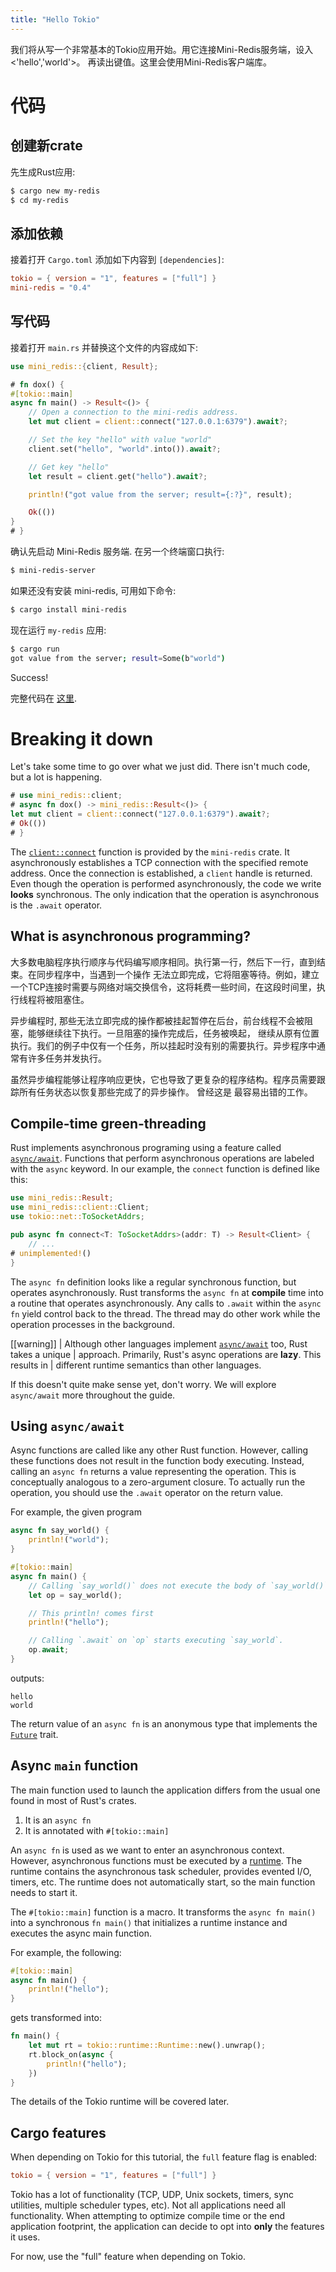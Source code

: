 ```yaml
---
title: "Hello Tokio"
---
```


我们将从写一个非常基本的Tokio应用开始。用它连接Mini-Redis服务端，设入<'hello','world'>。
再读出键值。这里会使用Mini-Redis客户端库。

# 代码

## 创建新crate

先生成Rust应用:

```bash
$ cargo new my-redis
$ cd my-redis
```

## 添加依赖

接着打开 `Cargo.toml` 添加如下内容到 `[dependencies]`:

```toml
tokio = { version = "1", features = ["full"] }
mini-redis = "0.4"
```

## 写代码

接着打开 `main.rs` 并替换这个文件的内容成如下:

```rust
use mini_redis::{client, Result};

# fn dox() {
#[tokio::main]
async fn main() -> Result<()> {
    // Open a connection to the mini-redis address.
    let mut client = client::connect("127.0.0.1:6379").await?;

    // Set the key "hello" with value "world"
    client.set("hello", "world".into()).await?;

    // Get key "hello"
    let result = client.get("hello").await?;

    println!("got value from the server; result={:?}", result);

    Ok(())
}
# }
```

确认先启动 Mini-Redis 服务端. 在另一个终端窗口执行:

```bash
$ mini-redis-server
```

如果还没有安装 mini-redis, 可用如下命令: 

```bash
$ cargo install mini-redis
```

现在运行 `my-redis` 应用:

```bash
$ cargo run
got value from the server; result=Some(b"world")
```

Success!

完整代码在 [这里][full].

[full]: https://github.com/tokio-rs/website/blob/master/tutorial-code/hello-tokio/src/main.rs

# Breaking it down

Let's take some time to go over what we just did. There isn't much code, but a
lot is happening.

```rust
# use mini_redis::client;
# async fn dox() -> mini_redis::Result<()> {
let mut client = client::connect("127.0.0.1:6379").await?;
# Ok(())
# }
```

The [`client::connect`] function is provided by the `mini-redis` crate. It
asynchronously establishes a TCP connection with the specified remote address.
Once the connection is established, a `client` handle is returned. Even though
the operation is performed asynchronously, the code we write **looks**
synchronous. The only indication that the operation is asynchronous is the
`.await` operator.

[`client::connect`]: https://docs.rs/mini-redis/0.4/mini_redis/client/fn.connect.html

## What is asynchronous programming?

大多数电脑程序执行顺序与代码编写顺序相同。执行第一行，然后下一行，直到结束。在同步程序中，当遇到一个操作
无法立即完成，它将阻塞等待。例如，建立一个TCP连接时需要与网络对端交换信令，这将耗费一些时间，在这段时间里，执行线程将被阻塞住。

异步编程时, 那些无法立即完成的操作都被挂起暂停在后台，前台线程不会被阻塞，能够继续往下执行。一旦阻塞的操作完成后，任务被唤起，
继续从原有位置执行。我们的例子中仅有一个任务，所以挂起时没有别的需要执行。异步程序中通常有许多任务并发执行。 

虽然异步编程能够让程序响应更快，它也导致了更复杂的程序结构。程序员需要跟踪所有任务状态以恢复那些完成了的异步操作。 曾经这是
最容易出错的工作。

## Compile-time green-threading

Rust implements asynchronous programing using a feature called [`async/await`].
Functions that perform asynchronous operations are labeled with the `async`
keyword. In our example, the `connect` function is defined like this:

```rust
use mini_redis::Result;
use mini_redis::client::Client;
use tokio::net::ToSocketAddrs;

pub async fn connect<T: ToSocketAddrs>(addr: T) -> Result<Client> {
    // ...
# unimplemented!()
}
```

The `async fn` definition looks like a regular synchronous function, but
operates asynchronously. Rust transforms the `async fn` at **compile** time into
a routine that operates asynchronously. Any calls to `.await` within the `async
fn` yield control back to the thread. The thread may do other work while the
operation processes in the background.

[[warning]]
| Although other languages implement [`async/await`] too, Rust takes a unique
| approach. Primarily, Rust's async operations are **lazy**. This results in
| different runtime semantics than other languages.

[`async/await`]: https://en.wikipedia.org/wiki/Async/await

If this doesn't quite make sense yet, don't worry. We will explore `async/await`
more throughout the guide.

## Using `async/await`

Async functions are called like any other Rust function. However, calling these
functions does not result in the function body executing. Instead, calling an
`async fn` returns a value representing the operation. This is conceptually
analogous to a zero-argument closure. To actually run the operation, you should
use the `.await` operator on the return value.

For example, the given program

```rust
async fn say_world() {
    println!("world");
}

#[tokio::main]
async fn main() {
    // Calling `say_world()` does not execute the body of `say_world()`.
    let op = say_world();

    // This println! comes first
    println!("hello");

    // Calling `.await` on `op` starts executing `say_world`.
    op.await;
}
```

outputs:

```text
hello
world
```

The return value of an `async fn` is an anonymous type that implements the
[`Future`] trait.

[`Future`]: https://doc.rust-lang.org/std/future/trait.Future.html

## Async `main` function

The main function used to launch the application differs from the usual one
found in most of Rust's crates.

1. It is an `async fn`
2. It is annotated with `#[tokio::main]`

An `async fn` is used as we want to enter an asynchronous context. However,
asynchronous functions must be executed by a [runtime]. The runtime contains the
asynchronous task scheduler, provides evented I/O, timers, etc. The runtime does
not automatically start, so the main function needs to start it.

The `#[tokio::main]` function is a macro. It transforms the `async fn main()`
into a synchronous `fn main()` that initializes a runtime instance and executes
the async main function.

For example, the following:

```rust
#[tokio::main]
async fn main() {
    println!("hello");
}
```

gets transformed into:

```rust
fn main() {
    let mut rt = tokio::runtime::Runtime::new().unwrap();
    rt.block_on(async {
        println!("hello");
    })
}
```

The details of the Tokio runtime will be covered later.

[runtime]: https://docs.rs/tokio/1/tokio/runtime/index.html

## Cargo features

When depending on Tokio for this tutorial, the `full` feature flag is enabled:

```toml
tokio = { version = "1", features = ["full"] }
```

Tokio has a lot of functionality (TCP, UDP, Unix sockets, timers, sync
utilities, multiple scheduler types, etc). Not all applications need all
functionality. When attempting to optimize compile time or the end application
footprint, the application can decide to opt into **only** the features it uses.

For now, use the "full" feature when depending on Tokio.
